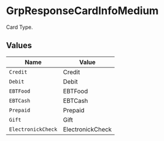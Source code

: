 # GrpResponseCardInfoMedium

Card Type.



## Values

| Name               | Value              |
| ------------------ | ------------------ |
| `Credit`           | Credit             |
| `Debit`            | Debit              |
| `EBTFood`          | EBTFood            |
| `EBTCash`          | EBTCash            |
| `Prepaid`          | Prepaid            |
| `Gift`             | Gift               |
| `ElectronickCheck` | ElectronickCheck   |